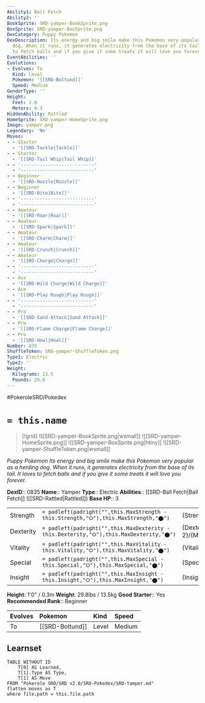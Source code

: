 ```yaml
---
Ability1: Ball Fetch
Ability2: ''
BookSprite: SRD-yamper-BookSprite.png
BoxSprite: SRD-yamper-BoxSprite.png
DexCategory: Puppy Pokemon
DexDescription: Its energy and big smile make this Pokemon very popular as a herding
  dog. When it runs, it generates electricity from the base of its tail. It loves
  to fetch balls and if you give it some treats it will love you forever.
EventAbilities: ''
Evolutions:
- Evolves: To
  Kind: Level
  Pokemon: '[[SRD-Boltund]]'
  Speed: Medium
GenderType: ''
Height:
  Feet: 1.0
  Meters: 0.3
HiddenAbility: Rattled
HomeSprite: SRD-yamper-HomeSprite.png
Image: yamper.png
Legendary: 'No'
Moves:
- - Starter
  - '[[SRD-Tackle|Tackle]]'
- - Starter
  - '[[SRD-Tail Whip|Tail Whip]]'
- - '---------------------------'
  - '---------------------------'
- - Beginner
  - '[[SRD-Nuzzle|Nuzzle]]'
- - Beginner
  - '[[SRD-Bite|Bite]]'
- - '---------------------------'
  - '---------------------------'
- - Amateur
  - '[[SRD-Roar|Roar]]'
- - Amateur
  - '[[SRD-Spark|Spark]]'
- - Amateur
  - '[[SRD-Charm|Charm]]'
- - Amateur
  - '[[SRD-Crunch|Crunch]]'
- - Amateur
  - '[[SRD-Charge|Charge]]'
- - '---------------------------'
  - '---------------------------'
- - Ace
  - '[[SRD-Wild Charge|Wild Charge]]'
- - Ace
  - '[[SRD-Play Rough|Play Rough]]'
- - '---------------------------'
  - '---------------------------'
- - Pro
  - '[[SRD-Sand Attack|Sand Attack]]'
- - Pro
  - '[[SRD-Flame Charge|Flame Charge]]'
- - Pro
  - '[[SRD-Howl|Howl]]'
Number: 835
ShuffleToken: SRD-yamper-ShuffleToken.png
Type1: Electric
Type2: ''
Weight:
  Kilograms: 13.5
  Pounds: 29.8
---
```


#PokeroleSRD/Pokedex

# `= this.name`

> [!grid]
> ![[SRD-yamper-BookSprite.png|wsmall]]
> ![[SRD-yamper-HomeSprite.png]]
> ![[SRD-yamper-BoxSprite.png|htiny]]
> ![[SRD-yamper-ShuffleToken.png|wsmall]]


*Puppy Pokemon*
*Its energy and big smile make this Pokemon very popular as a herding dog. When it runs, it generates electricity from the base of its tail. It loves to fetch balls and if you give it some treats it will love you forever.*

**DexID**:: 0835
**Name**:: Yamper
**Type**:: Electric
**Abilities**:: [[SRD-Ball Fetch|Ball Fetch]] ([[SRD-Rattled|Rattled]])
**Base HP**:: 3

|           |                                                                                        |                                          |
| --------- | -------------------------------------------------------------------------------------- | ---------------------------------------- |
| Strength  | `= padleft(padright("",this.MaxStrength - this.Strength,"⭘"),this.MaxStrength,"⬤")`    | (Strength::2)/(MaxStrength::4)   |
| Dexterity | `= padleft(padright("",this.MaxDexterity - this.Dexterity,"⭘"),this.MaxDexterity,"⬤")` | (Dexterity:: 2)/(MaxDexterity::4) |
| Vitality  | `= padleft(padright("",this.MaxVitality - this.Vitality,"⭘"),this.MaxVitality,"⬤")`    | (Vitality::2)/(MaxVitality::4)   |
| Special   | `= padleft(padright("",this.MaxSpecial - this.Special,"⭘"),this.MaxSpecial,"⬤")`       | (Special::2)/(MaxSpecial::4)     |
| Insight   | `= padleft(padright("",this.MaxInsight - this.Insight,"⭘"),this.MaxInsight,"⬤")`       | (Insight::2)/(MaxInsight::4)     |

**Height**: 1'0" / 0.3m
**Weight**: 29.8lbs / 13.5kg
**Good Starter**:: Yes
**Recommended Rank**:: Beginner

| Evolves   | Pokemon         | Kind   | Speed   |
|:----------|:----------------|:-------|:--------|
| To        | [[SRD-Boltund]] | Level  | Medium  |

## Learnset

```dataview
TABLE WITHOUT ID
    T[0] AS Learned,
    T[1].Type AS Type,
    T[1] AS Move
FROM "Pokerole SRD/SRD v2.0/SRD-Pokedex/SRD-Yamper.md"
flatten moves as T
where file.path = this.file.path
```
